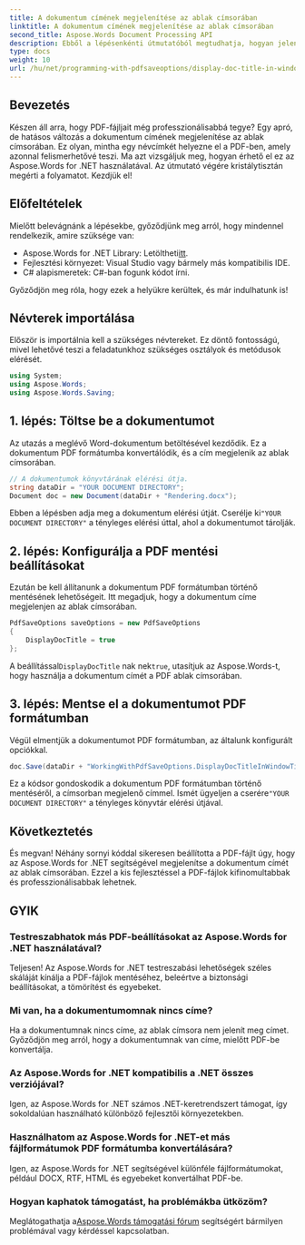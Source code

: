 ```yaml
---
title: A dokumentum címének megjelenítése az ablak címsorában
linktitle: A dokumentum címének megjelenítése az ablak címsorában
second_title: Aspose.Words Document Processing API
description: Ebből a lépésenkénti útmutatóból megtudhatja, hogyan jelenítheti meg a dokumentum címét a PDF-fájlok ablak címsorában az Aspose.Words for .NET használatával.
type: docs
weight: 10
url: /hu/net/programming-with-pdfsaveoptions/display-doc-title-in-window-titlebar/
---
```

## Bevezetés

Készen áll arra, hogy PDF-fájljait még professzionálisabbá tegye? Egy apró, de hatásos változás a dokumentum címének megjelenítése az ablak címsorában. Ez olyan, mintha egy névcímkét helyezne el a PDF-ben, amely azonnal felismerhetővé teszi. Ma azt vizsgáljuk meg, hogyan érhető el ez az Aspose.Words for .NET használatával. Az útmutató végére kristálytisztán megérti a folyamatot. Kezdjük el!

## Előfeltételek

Mielőtt belevágnánk a lépésekbe, győződjünk meg arról, hogy mindennel rendelkezik, amire szüksége van:

-  Aspose.Words for .NET Library: Letöltheti[itt](https://releases.aspose.com/words/net/).
- Fejlesztési környezet: Visual Studio vagy bármely más kompatibilis IDE.
- C# alapismeretek: C#-ban fogunk kódot írni.

Győződjön meg róla, hogy ezek a helyükre kerültek, és már indulhatunk is!

## Névterek importálása

Először is importálnia kell a szükséges névtereket. Ez döntő fontosságú, mivel lehetővé teszi a feladatunkhoz szükséges osztályok és metódusok elérését.

```csharp
using System;
using Aspose.Words;
using Aspose.Words.Saving;
```

## 1. lépés: Töltse be a dokumentumot

Az utazás a meglévő Word-dokumentum betöltésével kezdődik. Ez a dokumentum PDF formátumba konvertálódik, és a cím megjelenik az ablak címsorában.

```csharp
// A dokumentumok könyvtárának elérési útja.
string dataDir = "YOUR DOCUMENT DIRECTORY";
Document doc = new Document(dataDir + "Rendering.docx");
```

 Ebben a lépésben adja meg a dokumentum elérési útját. Cserélje ki`"YOUR DOCUMENT DIRECTORY"` a tényleges elérési úttal, ahol a dokumentumot tárolják.

## 2. lépés: Konfigurálja a PDF mentési beállításokat

Ezután be kell állítanunk a dokumentum PDF formátumban történő mentésének lehetőségeit. Itt megadjuk, hogy a dokumentum címe megjelenjen az ablak címsorában.

```csharp
PdfSaveOptions saveOptions = new PdfSaveOptions
{
    DisplayDocTitle = true
};
```

 A beállítással`DisplayDocTitle` nak nek`true`, utasítjuk az Aspose.Words-t, hogy használja a dokumentum címét a PDF ablak címsorában.

## 3. lépés: Mentse el a dokumentumot PDF formátumban

Végül elmentjük a dokumentumot PDF formátumban, az általunk konfigurált opciókkal.

```csharp
doc.Save(dataDir + "WorkingWithPdfSaveOptions.DisplayDocTitleInWindowTitlebar.pdf", saveOptions);
```

Ez a kódsor gondoskodik a dokumentum PDF formátumban történő mentéséről, a címsorban megjelenő címmel. Ismét ügyeljen a cserére`"YOUR DOCUMENT DIRECTORY"` a tényleges könyvtár elérési útjával.

## Következtetés

És megvan! Néhány sornyi kóddal sikeresen beállította a PDF-fájlt úgy, hogy az Aspose.Words for .NET segítségével megjelenítse a dokumentum címét az ablak címsorában. Ezzel a kis fejlesztéssel a PDF-fájlok kifinomultabbak és professzionálisabbak lehetnek.

## GYIK

### Testreszabhatok más PDF-beállításokat az Aspose.Words for .NET használatával?
Teljesen! Az Aspose.Words for .NET testreszabási lehetőségek széles skáláját kínálja a PDF-fájlok mentéséhez, beleértve a biztonsági beállításokat, a tömörítést és egyebeket.

### Mi van, ha a dokumentumomnak nincs címe?
Ha a dokumentumnak nincs címe, az ablak címsora nem jelenít meg címet. Győződjön meg arról, hogy a dokumentumnak van címe, mielőtt PDF-be konvertálja.

### Az Aspose.Words for .NET kompatibilis a .NET összes verziójával?
Igen, az Aspose.Words for .NET számos .NET-keretrendszert támogat, így sokoldalúan használható különböző fejlesztői környezetekben.

### Használhatom az Aspose.Words for .NET-et más fájlformátumok PDF formátumba konvertálására?
Igen, az Aspose.Words for .NET segítségével különféle fájlformátumokat, például DOCX, RTF, HTML és egyebeket konvertálhat PDF-be.

### Hogyan kaphatok támogatást, ha problémákba ütközöm?
 Meglátogathatja a[Aspose.Words támogatási fórum](https://forum.aspose.com/c/words/8) segítségért bármilyen problémával vagy kérdéssel kapcsolatban.
